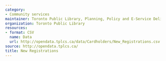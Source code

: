```yaml
---
category:
- Community services
maintainer: Toronto Public Library, Planning, Policy and E-Service Delivery
organization: Toronto Public Library
resources:
- format: CSV
  name: Data
  url: http://opendata.tplcs.ca/data/Cardholders/New_Registrations.csv
source: http://opendata.tplcs.ca/
title: New Registrations
---
```

